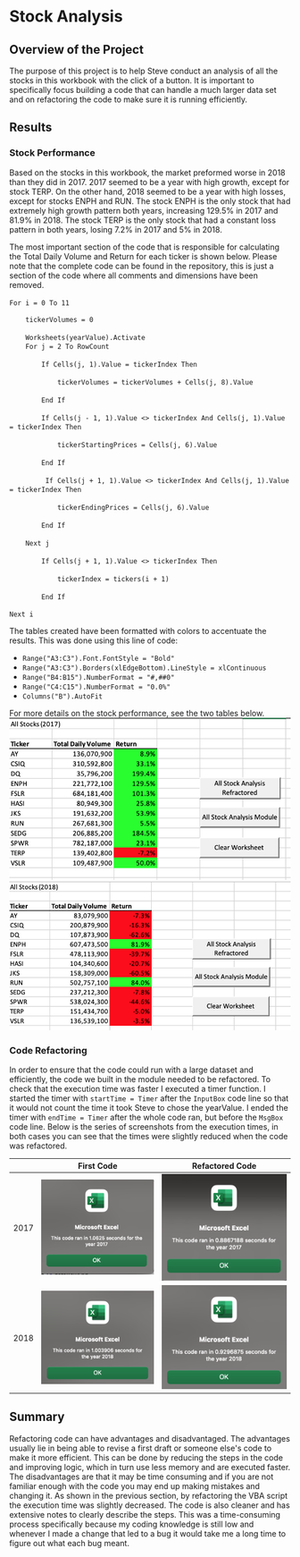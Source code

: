 # Stock Analysis

## Overview of the Project
The purpose of this project is to help Steve conduct an analysis of all the stocks in this workbook with the click of a button. It is important to specifically focus building a code that can handle a much larger data set and on refactoring the code to make sure it is running efficiently. 

## Results 
### Stock Performance 
Based on the stocks in this workbook, the market preformed worse in 2018 than they did in 2017. 2017 seemed to be a year with high growth, except for stock TERP. On the other hand, 2018 seemed to be a year with high losses, except for stocks ENPH and RUN. The stock ENPH is the only stock that had extremely high growth pattern both years, increasing 129.5% in 2017 and 81.9% in 2018. The stock TERP is the only stock that had a constant loss pattern in both years, losing 7.2% in 2017 and 5% in 2018.  

The most important section of the code that is responsible for calculating the Total Daily Volume and Return for each ticker is shown below. Please note that the complete code can be found in the repository, this is just a section of the code where all comments and dimensions have been removed. 

 `For i = 0 To 11`
        
        tickerVolumes = 0
              
        Worksheets(yearValue).Activate
        For j = 2 To RowCount
                   
            If Cells(j, 1).Value = tickerIndex Then
            
                tickerVolumes = tickerVolumes + Cells(j, 8).Value
            
            End If
          
            If Cells(j - 1, 1).Value <> tickerIndex And Cells(j, 1).Value = tickerIndex Then
                
                tickerStartingPrices = Cells(j, 6).Value
                
            End If 
                       
             If Cells(j + 1, 1).Value <> tickerIndex And Cells(j, 1).Value = tickerIndex Then
             
                tickerEndingPrices = Cells(j, 6).Value
                
            End If
            
        Next j
               
            If Cells(j + 1, 1).Value <> tickerIndex Then
            
                tickerIndex = tickers(i + 1)
                
            End If
`Next i`



The tables created have been formatted with colors to accentuate the results. This was done using this line of code:
- `Range("A3:C3").Font.FontStyle = "Bold"`
- `Range("A3:C3").Borders(xlEdgeBottom).LineStyle = xlContinuous`
- `Range("B4:B15").NumberFormat = "#,##0"`
- `Range("C4:C15").NumberFormat = "0.0%"`
- `Columns("B").AutoFit`


For more details on the stock performance, see the two tables below.
![Stock_Performance_2017](https://github.com/andreabassetti/stock-analysis/blob/main/png/Stock_Performance_2017.png)
![Stock_Performance_2018](https://github.com/andreabassetti/stock-analysis/blob/main/png/Stock_Performance_2018.png)

### Code Refactoring
In order to ensure that the code could run with a large dataset and efficiently, the code we built in the module needed to be refactored. To check that the execution time was faster I executed a timer function. I started the timer with `startTime = Timer` after the `InputBox` code line so that it would not count the time it took Steve to chose the yearValue. I ended the timer with `endTime = Timer` after the whole code ran, but before the `MsgBox` code line. Below is the series of screenshots from the execution times, in both cases you can see that the times were slightly reduced when the code was refactored.

|    | First Code |  Refactored Code  |
| ----------- | ----------- | -----------  |
| 2017 | ![VBA_Module_2017](https://github.com/andreabassetti/stock-analysis/blob/main/png/VBA_Module_2017.png) |  ![VBA_Challenge_2017](https://github.com/andreabassetti/stock-analysis/blob/main/png/VBA_Challenge_2017.png) |
| 2018 | ![VBA_Module_2018](https://github.com/andreabassetti/stock-analysis/blob/main/png/VBA_Module_2018.png) |  ![VBA_Challenge_2018](https://github.com/andreabassetti/stock-analysis/blob/main/png/VBA_Challenge_2018.png) |


## Summary
Refactoring code can have advantages and disadvantaged. The advantages usually lie in being able to revise a first draft or someone else's code to make it more efficient. This can be done by reducing the steps in the code and improving logic, which in turn use less memory and are executed faster. The disadvantages are that it may be time consuming and if you are not familiar enough with the code you may end up making mistakes and changing it. 
As shown in the previous section, by refactoring the VBA script the execution time was slightly decreased. The code is also cleaner and has extensive notes to clearly describe the steps. This was a time-consuming process specifically because my coding knowledge is still low and whenever I made a change that led to a bug it would take me a long time to figure out what each bug meant.



